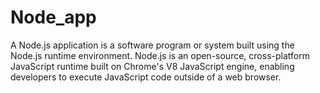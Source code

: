 # Node_app
A Node.js application is a software program or system built using the Node.js runtime environment. Node.js is an open-source, cross-platform JavaScript runtime built on Chrome's V8 JavaScript engine, enabling developers to execute JavaScript code outside of a web browser.
